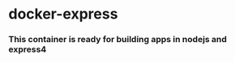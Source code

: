 docker-express
==============



### This container is ready for building apps in nodejs and express4


